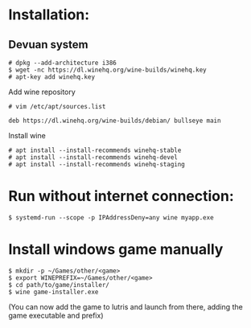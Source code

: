# Installation:
## Devuan system
```
# dpkg --add-architecture i386
$ wget -nc https://dl.winehq.org/wine-builds/winehq.key
# apt-key add winehq.key
```
Add wine repository
```
# vim /etc/apt/sources.list

deb https://dl.winehq.org/wine-builds/debian/ bullseye main
```
Install wine
```
# apt install --install-recommends winehq-stable
# apt install --install-recommends winehq-devel
# apt install --install-recommends winehq-staging
```


# Run without internet connection:
```
$ systemd-run --scope -p IPAddressDeny=any wine myapp.exe
```

# Install windows game manually
```
$ mkdir -p ~/Games/other/<game>
$ export WINEPREFIX=~/Games/other/<game>
$ cd path/to/game/installer/
$ wine game-installer.exe
```
(You can now add the game to lutris and launch from there, adding the game executable and prefix)
